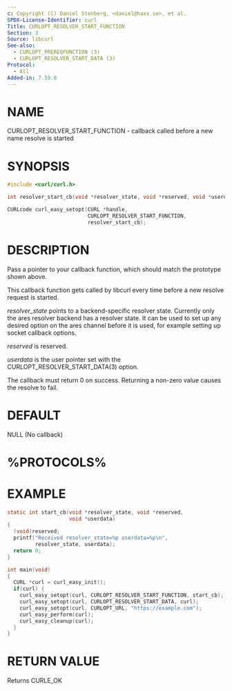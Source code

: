 ```yaml
---
c: Copyright (C) Daniel Stenberg, <daniel@haxx.se>, et al.
SPDX-License-Identifier: curl
Title: CURLOPT_RESOLVER_START_FUNCTION
Section: 3
Source: libcurl
See-also:
  - CURLOPT_PREREQFUNCTION (3)
  - CURLOPT_RESOLVER_START_DATA (3)
Protocol:
  - All
Added-in: 7.59.0
---
```


# NAME

CURLOPT_RESOLVER_START_FUNCTION - callback called before a new name resolve is started

# SYNOPSIS

~~~c
#include <curl/curl.h>

int resolver_start_cb(void *resolver_state, void *reserved, void *userdata);

CURLcode curl_easy_setopt(CURL *handle,
                          CURLOPT_RESOLVER_START_FUNCTION,
                          resolver_start_cb);
~~~

# DESCRIPTION

Pass a pointer to your callback function, which should match the prototype
shown above.

This callback function gets called by libcurl every time before a new resolve
request is started.

*resolver_state* points to a backend-specific resolver state. Currently only
the ares resolver backend has a resolver state. It can be used to set up any
desired option on the ares channel before it is used, for example setting up
socket callback options.

*reserved* is reserved.

*userdata* is the user pointer set with the
CURLOPT_RESOLVER_START_DATA(3) option.

The callback must return 0 on success. Returning a non-zero value causes the
resolve to fail.

# DEFAULT

NULL (No callback)

# %PROTOCOLS%

# EXAMPLE

~~~c
static int start_cb(void *resolver_state, void *reserved,
                    void *userdata)
{
  (void)reserved;
  printf("Received resolver_state=%p userdata=%p\n",
         resolver_state, userdata);
  return 0;
}

int main(void)
{
  CURL *curl = curl_easy_init();
  if(curl) {
    curl_easy_setopt(curl, CURLOPT_RESOLVER_START_FUNCTION, start_cb);
    curl_easy_setopt(curl, CURLOPT_RESOLVER_START_DATA, curl);
    curl_easy_setopt(curl, CURLOPT_URL, "https://example.com");
    curl_easy_perform(curl);
    curl_easy_cleanup(curl);
  }
}
~~~

# RETURN VALUE

Returns CURLE_OK
